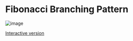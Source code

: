 # Fibonacci Branching Pattern

![image](https://github.com/jfinmaniv/ninninin/blob/master/media/fibonacci-branching-pattern.png)

[Interactive version](https://jfinmaniv.shinyapps.io/ninninin/)
